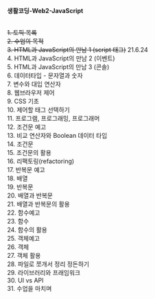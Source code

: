 **생활코딩-Web2-JavaScript**

<br>~~1. 토픽 목록
<br>2. 수업의 목적
<br>3. HTML과 JavaScript의 만남 1 (script 태그)~~ 21.6.24
<br>4. HTML과 JavaScript의 만남 2 (이벤트)
<br>5. HTML과 JavaScript의 만남 3 (콘솔)
<br>6. 데이터타입 - 문자열과 숫자
<br>7. 변수와 대입 연산자
<br>8. 웹브라우저 제어
<br>9. CSS 기초
<br>10. 제어할 태그 선택하기
<br>11. 프로그램, 프로그래밍, 프로그래머
<br>12. 조건문 예고
<br>13. 비교 연산자와 Boolean 데이터 타입
<br>14. 조건문
<br>15. 조건문의 활용
<br>16. 리팩토링(refactoring)
<br>17. 반복문 예고
<br>18. 배열
<br>19. 반복문
<br>20. 배열과 반복문
<br>21. 배열과 반복문의 활용
<br>22. 함수예고
<br>23. 함수
<br>24. 함수의 활용
<br>25. 객체예고
<br>26. 객체
<br>27. 객체 활용
<br>28. 파일로 쪼개서 정리 정돈하기
<br>29. 라이브러리와 프래임워크
<br>30. UI vs API
<br>31. 수업을 마치며
